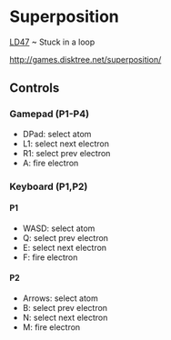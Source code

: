 # Superposition

[LD47](https://ldjam.com/events/ludum-dare/47/superposition) ~ Stuck in a loop

http://games.disktree.net/superposition/

## Controls

### Gamepad (P1-P4)
* DPad: select atom
* L1: select next electron
* R1: select prev electron
* A: fire electron

### Keyboard (P1,P2)

#### P1
* WASD: select atom
* Q: select prev electron
* E: select next electron
* F: fire electron

#### P2
* Arrows: select atom
* B: select prev electron
* N: select next electron
* M: fire electron
